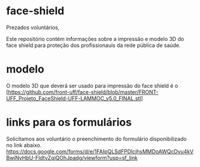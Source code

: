 # face-shield
Prezados voluntários,

Este repositório contém informações sobre a impressão e modelo 3D do face shield para proteção dos profissionauis da rede pública de saúde.

# modelo
O modelo 3D que deverá ser usado para impressão do face shield é o [https://github.com/front-uff/face-shield/blob/master/FRONT-UFF_Projeto_FaceShield-UFF-LAMMOC_v5.0_FINAL.stl]

# links para os formulários
Solicitamos aos voluntário o preenchimento do formulário disponibilizado no link abaixo.
https://docs.google.com/forms/d/e/1FAIpQLSdFPDlcjhsMMDoAWQcDvu4kVBwjNyHbU-FldtyZqjQOhJpadg/viewform?usp=sf_link


